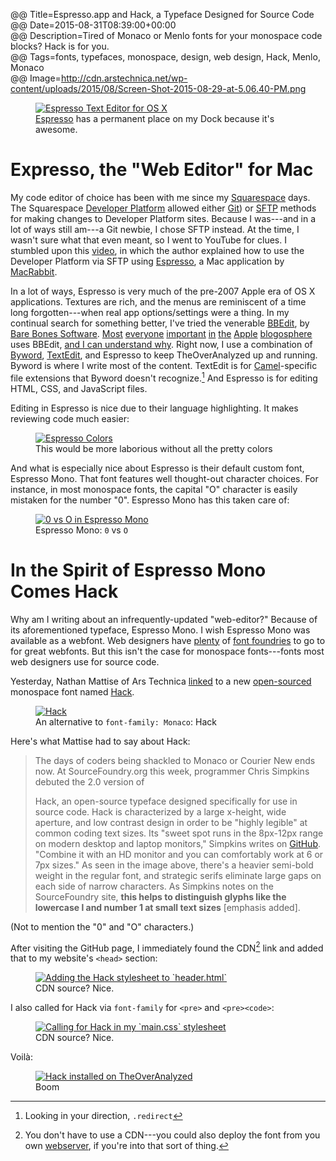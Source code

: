 @@ Title=Espresso.app and Hack, a Typeface Designed for Source Code 
@@ Date=2015-08-31T08:39:00+00:00  
@@ Description=Tired of Monaco or Menlo fonts for your monospace code blocks? Hack is for you.  
@@ Tags=fonts, typefaces, monospace, design, web design, Hack, Menlo, Monaco  
@@ Image=http://cdn.arstechnica.net/wp-content/uploads/2015/08/Screen-Shot-2015-08-29-at-5.06.40-PM.png  

<figure>
	<a class="nohover" href="http://macrabbit.com/espresso/images/screenshots-2.0/Main-SourceEditor.jpg">
		<img src="http://macrabbit.com/espresso/images/screenshots-2.0/Main-SourceEditor.jpg" alt="Espresso Text Editor for OS X" />
	</a>
	<figcaption><a href="http://macrabbit.com/espresso/">Espresso</a> has a permanent place on my Dock because it's awesome.</figcaption>
</figure>

# Expresso, the "Web Editor" for Mac

My code editor of choice has been with me since my [Squarespace][theoveranalyzed] days. The Squarespace [Developer Platform][squarespace] allowed either [Git][wikipedia]) or [SFTP][wikipedia 2] methods for making changes to Developer Platform sites. Because I was---and in a lot of ways still am---a Git newbie, I chose SFTP instead. At the time, I wasn't sure what that even meant, so I went to YouTube for clues. I stumbled upon this [video][youtube], in which the author explained how to use the Developer Platform via SFTP using [Espresso][macrabbit], a Mac application by [MacRabbit][macrabbit 2]. 

In a lot of ways, Espresso is very much of the pre-2007 Apple era of OS X applications. Textures are rich, and the menus are reminiscent of a time long forgotten---when real app options/settings were a thing. In my continual search for something better, I've tried the venerable [BBEdit][wikipedia 3], by [Bare Bones Software][barebones]. [Most][twitter] [everyone][twitter 2] [important][twitter 3] [in][twitter 4] [the][twitter 5] [Apple][twitter 6] [blogosphere][twitter 7] uses BBEdit, [and I can understand why][duckduckgo]. Right now, I use a combination of [Byword][bywordapp], [TextEdit][wikipedia 4], and Espresso to keep TheOverAnalyzed up and running. Byword is where I write most of the content. TextEdit is for [Camel][theoveranalyzed 2]-specific file extensions that Byword doesn't recognize.[^redirect] And Espresso is for editing HTML, CSS, and JavaScript files.

Editing in Espresso is nice due to their language highlighting. It makes reviewing code much easier:

<figure>
	<a class="nohover" href="http://d.pr/i/1jmu3+">
		<img src="http://d.pr/i/1jmu3+" alt="Espresso Colors" />
	</a>
	<figcaption>This would be more laborious without all the pretty colors</figcaption>
</figure>

And what is especially nice about Espresso is their default custom font, Espresso Mono. That font features well thought-out character choices. For instance, in most monospace fonts, the capital "O" character is easily mistaken for the number "0". Espresso Mono has this taken care of:

<figure>
	<a class="nohover" href="http://d.pr/i/1fh8y+">
		<img src="http://d.pr/i/1fh8y+" alt="0 vs O in Espresso Mono" />
	</a>
	<figcaption>Espresso Mono: <code>0</code> vs <code>O</code></figcaption>
</figure>

# In the Spirit of Espresso Mono Comes Hack

Why am I writing about an infrequently-updated "web-editor?" Because of its aforementioned typeface, Espresso Mono. I wish Espresso Mono was available as a webfont. Web designers have [plenty][typography] of [font foundries][fontbureau] to go to for great webfonts. But this isn't the case for monospace fonts---fonts most web designers use for source code.

Yesterday, Nathan Mattise of Ars Technica [linked][arstechnica] to a new [open-sourced][github] monospace font named [Hack][sourcefoundry].

<figure>
	<a class="nohover" href="http://cdn.arstechnica.net/wp-content/uploads/2015/08/Screen-Shot-2015-08-29-at-5.06.40-PM.png">
		<img src="http://cdn.arstechnica.net/wp-content/uploads/2015/08/Screen-Shot-2015-08-29-at-5.06.40-PM.png" alt="Hack" />
	</a>
	<figcaption>An alternative to <code>font-family: Monaco</code>: Hack</figcaption>
</figure>

Here's what Mattise had to say about Hack:
>The days of coders being shackled to Monaco or Courier New ends now. At SourceFoundry.org this week, programmer Chris Simpkins debuted the 2.0 version of 
>
>Hack, an open-source typeface designed specifically for use in source code.
Hack is characterized by a large x-height, wide aperture, and low contrast design in order to be "highly legible" at common coding text sizes. Its "sweet spot runs in the 8px-12px range on modern desktop and laptop monitors," Simpkins writes on [GitHub][github]. "Combine it with an HD monitor and you can comfortably work at 6 or 7px sizes." As seen in the image above, there's a heavier semi-bold weight in the regular font, and strategic serifs eliminate large gaps on each side of narrow characters. As Simpkins notes on the SourceFoundry site, **this helps to distinguish glyphs like the lowercase l and number 1 at small text sizes** [emphasis added].

(Not to mention the "0" and "O" characters.)

After visiting the GitHub page, I immediately found the CDN[^cdn] link and added that to my website's `<head>` section:

<figure>
	<a class="nohover" href="http://d.pr/i/sINJ+">
		<img src="http://d.pr/i/sINJ+" alt="Adding the Hack stylesheet to `header.html`">
	</a>
	<figcaption>CDN source? Nice.</figcaption>
</figure>

I also called for Hack via `font-family` for `<pre>` and `<pre><code>`:

<figure>
	<a class="nohover" href="http://d.pr/i/176dB+">
		<img src="http://d.pr/i/176dB+" alt="Calling for Hack in my `main.css` stylesheet">
	</a>
	<figcaption>CDN source? Nice.</figcaption>
</figure>

Voilà:

<figure>
	<a class="nohover" href="http://d.pr/i/12y9F+">
		<img src="http://d.pr/i/12y9F+" alt="Hack installed on TheOverAnalyzed">
	</a>
	<figcaption>Boom</figcaption>
</figure>

[^cdn]: You don't have to use a CDN---you could also deploy the font from you own [webserver][github 2], if you're into that sort of thing.
[^redirect]: Looking in your direction, `.redirect`

[arstechnica]: http://arstechnica.com/information-technology/2015/08/open-source-typeface-hack-brings-design-to-source-code/
[barebones]: http://www.barebones.com/products/bbedit/
[bywordapp]: http://bywordapp.com/
[duckduckgo]: http://duckduckgo.com/?q=bbedit&t=osx
[fontbureau]: http://www.fontbureau.com
[github]: https://github.com/chrissimpkins/Hack#about
[github 2]: https://github.com/chrissimpkins/Hack#host-hack-font-files-on-your-server
[macrabbit]: http://macrabbit.com/espresso/
[macrabbit 2]: http://macrabbit.com
[sourcefoundry]: http://sourcefoundry.org/hack/
[squarespace]: http://developers.squarespace.com
[theoveranalyzed]: /tags/Squarespace
[theoveranalyzed 2]: /2015/6/17/leaving-squarespace-part-I-getting-started-with-camel
[twitter]: http://twitter.com/gruber
[twitter 2]: http://twitter.com/siracusa
[twitter 3]: http://twitter.com/jsnell
[twitter 4]: http://www.twitter.com/jdalrymple
[twitter 5]: http://www.twitter.com/reneritchie
[twitter 6]: http://www.twitter.com/danielpunkass
[twitter 7]: http://www.twitter.com/jamesthomson
[typography]: http://www.typography.com/
[wikipedia]: https://en.wikipedia.org/wiki/Git_(software)
[wikipedia 2]: https://en.wikipedia.org/wiki/SFTP
[wikipedia 3]: https://en.wikipedia.org/wiki/BBEdit
[wikipedia 4]: https://en.wikipedia.org/wiki/TextEdit
[youtube]: https://www.youtube.com/watch?v=HzravxTgTe4